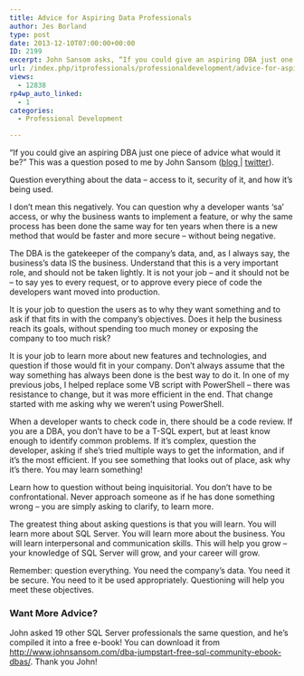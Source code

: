 ```yaml
---
title: Advice for Aspiring Data Professionals
author: Jes Borland
type: post
date: 2013-12-10T07:00:00+00:00
ID: 2199
excerpt: John Sansom asks, “If you could give an aspiring DBA just one piece of advice what would it be?”
url: /index.php/itprofessionals/professionaldevelopment/advice-for-aspiring-data-professionals/
views:
  - 12838
rp4wp_auto_linked:
  - 1
categories:
  - Professional Development

---
```

“If you could give an aspiring DBA just one piece of advice what would it be?” This was a question posed to me by John Sansom (<a href="http://www.johnsansom.com/" target="_blank">blog </a>| <a href="https://twitter.com/SqlBrit" target="_blank">twitter</a>).

Question everything about the data &#8211; access to it, security of it, and how it&#8217;s being used.

I don’t mean this negatively. You can question why a developer wants &#8216;sa&#8217; access, or why the business wants to implement a feature, or why the same process has been done the same way for ten years when there is a new method that would be faster and more secure &#8211; without being negative.

The DBA is the gatekeeper of the company’s data, and, as I always say, the business’s data IS the business. Understand that this is a very important role, and should not be taken lightly. It is not your job – and it should not be – to say yes to every request, or to approve every piece of code the developers want moved into production.

It is your job to question the users as to why they want something and to ask if that fits in with the company’s objectives. Does it help the business reach its goals, without spending too much money or exposing the company to too much risk?

It is your job to learn more about new features and technologies, and question if those would fit in your company. Don’t always assume that the way something has always been done is the best way to do it. In one of my previous jobs, I helped replace some VB script with PowerShell – there was resistance to change, but it was more efficient in the end. That change started with me asking why we weren’t using PowerShell.

When a developer wants to check code in, there should be a code review. If you are a DBA, you don’t have to be a T-SQL expert, but at least know enough to identify common problems. If it’s complex, question the developer, asking if she’s tried multiple ways to get the information, and if it’s the most efficient. If you see something that looks out of place, ask why it’s there. You may learn something!

Learn how to question without being inquisitorial. You don’t have to be confrontational. Never approach someone as if he has done something wrong – you are simply asking to clarify, to learn more.

The greatest thing about asking questions is that you will learn. You will learn more about SQL Server. You will learn more about the business. You will learn interpersonal and communication skills. This will help you grow – your knowledge of SQL Server will grow, and your career will grow.

Remember: question everything. You need the company’s data. You need it be secure. You need to it be used appropriately. Questioning will help you meet these objectives.

### Want More Advice?

John asked 19 other SQL Server professionals the same question, and he&#8217;s compiled it into a free e-book! You can download it from <http://www.johnsansom.com/dba-jumpstart-free-sql-community-ebook-dbas/>. Thank you John!